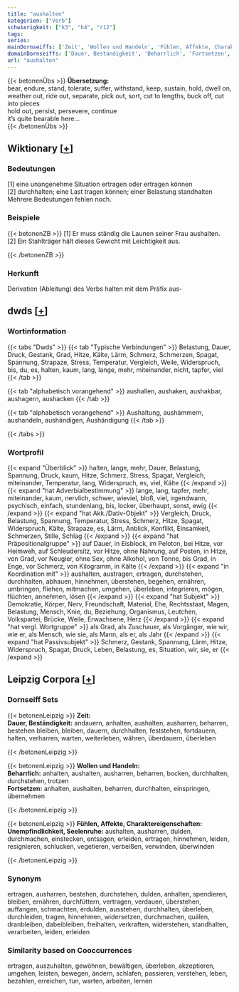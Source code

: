 ```yaml
---
title: "aushalten"
kategorien: ["Verb"]
schwierigkeit: ["k3", "h4", "r12"]
tags:
series:
mainDornseiffs: ['Zeit', 'Wollen und Handeln', 'Fühlen, Affekte, Charaktereigenschaften']
domainDornseiffs: ['Dauer, Beständigkeit', 'Beharrlich', 'Fortsetzen', 'Unempfindlichkeit, Seelenruhe']
url: "aushalten"
---
```


{{< betonenÜbs >}}
**Übersetzung:**  
bear, endure, stand, tolerate, suffer, withstand, keep, sustain, hold, dwell on, weather out, ride out, separate, pick out, sort, cut  to lengths, buck off, cut into pieces  
hold out, persist, persevere, continue  
it’s quite bearable here...  
{{< /betonenÜbs >}}

## Wiktionary [[+](https://de.wiktionary.org/wiki/aushalten)]

### Bedeutungen
[1] eine unangenehme Situation ertragen oder ertragen können  
[2] durchhalten; eine Last tragen können; einer Belastung standhalten  
Mehrere Bedeutungen fehlen noch.  

### Beispiele
{{< betonenZB >}}
[1] Er muss ständig die Launen seiner Frau aushalten.  
[2] Ein Stahlträger hält dieses Gewicht mit Leichtigkeit aus.  

{{< /betonenZB >}}
### Herkunft
Derivation (Ableitung) des Verbs halten mit dem Präfix aus-  



## dwds [[+](https://www.dwds.de/wb/aushalten)]

### Wortinformation
{{< tabs "Dwds" >}}
{{< tab "Typische Verbindungen" >}}
Belastung, Dauer, Druck, Gestank, Grad, Hitze, Kälte, Lärm, Schmerz, Schmerzen, Spagat, Spannung, Strapaze, Stress, Temperatur, Vergleich, Weile, Widerspruch, bis, du, es, halten, kaum, lang, lange, mehr, miteinander, nicht, tapfer, viel
{{< /tab >}}

{{< tab "alphabetisch vorangehend" >}}
aushallen, aushaken, aushakbar, aushagern, aushacken
{{< /tab >}}

{{< tab "alphabetisch vorangehend" >}}
Aushaltung, aushämmern, aushandeln, aushändigen, Aushändigung
{{< /tab >}}

{{< /tabs >}}

### Wortprofil
{{< expand "Überblick" >}} halten, lange, mehr, Dauer, Belastung, Spannung, Druck, kaum, Hitze, Schmerz, Stress, Spagat, Vergleich, miteinander, Temperatur, lang, Widerspruch, es, viel, Kälte {{< /expand >}}
{{< expand "hat Adverbialbestimmung" >}} lange, lang, tapfer, mehr, miteinander, kaum, nervlich, schwer, wieviel, bloß, viel, irgendwann, psychisch, einfach, stundenlang, bis, locker, überhaupt, sonst, ewig {{< /expand >}}
{{< expand "hat Akk./Dativ-Objekt" >}} Vergleich, Druck, Belastung, Spannung, Temperatur, Stress, Schmerz, Hitze, Spagat, Widerspruch, Kälte, Strapaze, es, Lärm, Anblick, Konflikt, Einsamkeit, Schmerzen, Stille, Schlag {{< /expand >}}
{{< expand "hat Präpositionalgruppe" >}} auf Dauer, in Eisblock, im Peloton, bei Hitze, vor Heimweh, auf Schleudersitz, vor Hitze, ohne Nahrung, auf Posten, in Hitze, von Grad, vor Neugier, ohne Sex, ohne Alkohol, von Tonne, bis Grad, in Enge, vor Schmerz, von Kilogramm, in Kälte {{< /expand >}}
{{< expand "in Koordination mit" >}} aushalten, austragen, ertragen, durchstehen, durchhalten, abhauen, hinnehmen, überstehen, begehen, ernähren, umbringen, fliehen, mitmachen, umgehen, überleben, integrieren, mögen, flüchten, annehmen, lösen {{< /expand >}}
{{< expand "hat Subjekt" >}} Demokratie, Körper, Nerv, Freundschaft, Material, Ehe, Rechtsstaat, Magen, Belastung, Mensch, Knie, du, Beziehung, Organismus, Leutchen, Volkspartei, Brücke, Weile, Erwachsene, Herz {{< /expand >}}
{{< expand "hat vergl. Wortgruppe" >}} als Grad, als Zuschauer, als Vorgänger, wie wir, wie er, als Mensch, wie sie, als Mann, als er, als Jahr {{< /expand >}}
{{< expand "hat Passivsubjekt" >}} Schmerz, Gestank, Spannung, Lärm, Hitze, Widerspruch, Spagat, Druck, Leben, Belastung, es, Situation, wir, sie, er {{< /expand >}}

## Leipzig Corpora [[+](https://corpora.uni-leipzig.de/en/res?word=aushalten&corpusId=deu_newscrawl-public_2018)]

### Dornseiff Sets
{{< betonenLeipzig >}}
**Zeit:**  
**Dauer, Beständigkeit:** andauern, anhalten, aushalten, ausharren, beharren, bestehen bleiben, bleiben, dauern, durchhalten, feststehen, fortdauern, halten, verharren, warten, weiterleben, währen, überdauern, überleben  

{{< /betonenLeipzig >}}


{{< betonenLeipzig >}}
**Wollen und Handeln:**  
**Beharrlich:** anhalten, aushalten, ausharren, beharren, bocken, durchhalten, durchstehen, trotzen  
**Fortsetzen:** anhalten, aushalten, beharren, durchhalten, einspringen, übernehmen  

{{< /betonenLeipzig >}}


{{< betonenLeipzig >}}
**Fühlen, Affekte, Charaktereigenschaften:**  
**Unempfindlichkeit, Seelenruhe:** aushalten, ausharren, dulden, durchmachen, einstecken, entsagen, erleiden, ertragen, hinnehmen, leiden, resignieren, schlucken, vegetieren, verbeißen, verwinden, überwinden  

{{< /betonenLeipzig >}}

### Synonym
ertragen, ausharren, bestehen, durchstehen, dulden, anhalten, spendieren, bleiben, ernähren, durchfüttern, vertragen, verdauen, überstehen, auffangen, schmachten, erdulden, ausstehen, durchhalten, überleben, durchleiden, tragen, hinnehmen, widersetzen, durchmachen, quälen, dranbleiben, dabeibleiben, freihalten, verkraften, widerstehen, standhalten, verarbeiten, leiden, erleiden


### Similarity based on Cooccurrences
ertragen, auszuhalten, gewöhnen, bewältigen, überleben, akzeptieren, umgehen, leisten, bewegen, ändern, schlafen, passieren, verstehen, leben, bezahlen, erreichen, tun, warten, arbeiten, lernen

